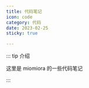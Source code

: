 ```yaml
---
title: 代码笔记
icon: code
category: 代码
date: 2023-02-25
sticky: true

---
```



::: tip 介绍

这里是 miomiora 的一些代码笔记

:::

